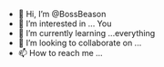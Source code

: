 - 👋 Hi, I’m @BossBeason
- 👀 I’m interested in ... You 
- 🌱 I’m currently learning ...everything 
- 💞️ I’m looking to collaborate on ...
- 📫 How to reach me ...

<!---
BossBeason/BossBeason is a ✨ special ✨ repository because its `README.md` (this file) appears on your GitHub profile.
You can click the Preview link to take a look at your changes.
--->

